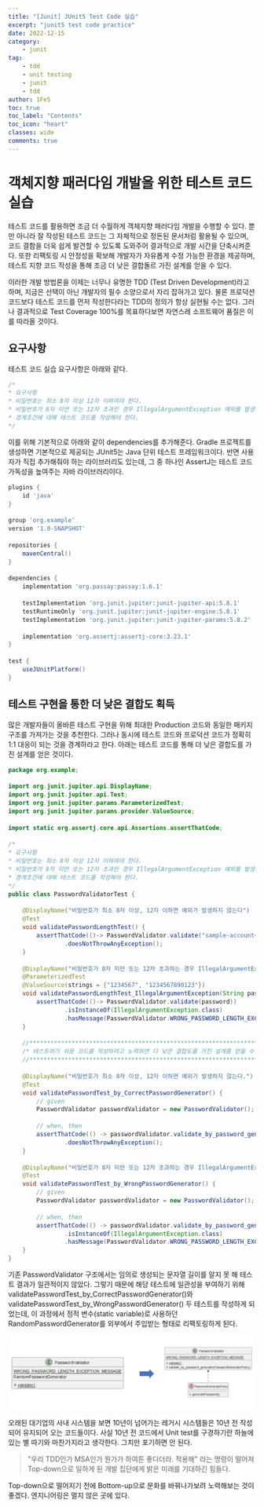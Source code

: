 ```yaml
---
title: "[Junit] JUnit5 Test Code 실습"
excerpt: "junit5 test code practice"
date: 2022-12-15
category:
    - junit
tag:
    - tdd
    - unit testing
    - junit
    - tdd
author: 1FeS
toc: true
toc_label: "Contents"
toc_icon: "heart"
classes: wide
comments: true
---
```


# 객체지향 패러다임 개발을 위한 테스트 코드 실습

테스트 코드를 활용하면 조금 더 수월하게 객체지향 패러다임 개발을 수행할 수 있다. 뿐만 아니라 잘 작성된 테스트 코드는 그 자체적으로 정돈된 문서처럼 활용될 수 있으며, 코드 결함을 더욱 쉽게 발견할 수 있도록 도와주어 결과적으로 개발 시간을 단축시켜준다. 또한 리팩토링 시 안정성을 확보해 개발자가 자유롭게 수정 가능한 환경을 제공하며, 테스트 지향 코드 작성을 통해 조금 더 낮은 결합돌르 가진 설계를 얻을 수 있다.

이러한 개발 방법론을 이제는 너무나 유명한 TDD (Test Driven Development)라고 하며, 지금은 선택이 아닌 개발자의 필수 소양으로서 자리 잡혀가고 있다. 물론 프로덕션 코드보다 테스트 코드를 먼저 작성한다라는 TDD의 정의가 항상 실현될 수는 없다. 그러나 결과적으로 Test Coverage 100%를 목표하다보면 자연스레 소프트웨어 품질은 이를 따라올 것이다.

## 요구사항

테스트 코드 실습 요구사항은 아래와 같다.

```java
/*
* 요구사항
* 비밀번호는 최소 8자 이상 12자 이하여야 한다.
* 비밀번호가 8자 미만 또는 12자 초과인 경우 IllegalArgumentException 예외를 발생시킨다.
* 경계조건에 대해 테스트 코드를 작성해야 한다.
*/
```

이를 위해 기본적으로 아래와 같이 dependencies를 추가해준다. Gradle 프로젝트를 생성하면 기본적으로 제공되는 JUnit5는 Java 단위 테스트 프레임워크이다. 반면 사용자가 직접 추가해줘야 하는 라이브러리도 있는데, 그 중 하나인 AssertJ는 테스트 코드 가독성을 높여주는 자바 라이브러리이다.

```gradle
plugins {
    id 'java'
}

group 'org.example'
version '1.0-SNAPSHOT'

repositories {
    mavenCentral()
}

dependencies {
    implementation 'org.passay:passay:1.6.1'

    testImplementation 'org.junit.jupiter:junit-jupiter-api:5.8.1'
    testRuntimeOnly 'org.junit.jupiter:junit-jupiter-engine:5.8.1'
    testImplementation 'org.junit.jupiter:junit-jupiter-params:5.8.2'

    implementation 'org.assertj:assertj-core:3.23.1'
}

test {
    useJUnitPlatform()
}
```

## 테스트 구현을 통한 더 낮은 결합도 획득

많은 개발자들이 올바른 테스트 구현을 위해 최대한 Production 코드와 동일한 패키지 구조를 가져가는 것을 추천한다. 그러나 동시에 테스트 코드와 프로덕션 코드가 정확히 1:1 대응이 되는 것을 경계하라고 한다. 아래는 테스트 코드를 통해 더 낮은 결합도를 가진 설계를 얻은 것이다.

```java
package org.example;

import org.junit.jupiter.api.DisplayName;
import org.junit.jupiter.api.Test;
import org.junit.jupiter.params.ParameterizedTest;
import org.junit.jupiter.params.provider.ValueSource;

import static org.assertj.core.api.Assertions.assertThatCode;

/*
* 요구사항
* 비밀번호는 최소 8자 이상 12자 이하여야 한다.
* 비밀번호가 8자 미만 또는 12자 초과인 경우 IllegalArgumentException 예외를 발생시킨다.
* 경계조건에 대해 테스트 코드를 작성해야 한다.
*/
public class PasswordValidatorTest {

    @DisplayName("비밀번호가 최소 8자 이상, 12자 이하면 예외가 발생하지 않는다")
    @Test
    void validatePasswordLengthTest() {
        assertThatCode(()-> PasswordValidator.validate("sample-account~!"))
                .doesNotThrowAnyException();
    }

    @DisplayName("비밀번호가 8자 미만 또는 12자 초과하는 경우 IllegalArgumentException 에러가 발생한다")
    @ParameterizedTest
    @ValueSource(strings = {"1234567", "1234567890123"})
    void validatePasswordLengthTest_IllegalArgumentException(String password) {
        assertThatCode(()-> PasswordValidator.validate(password))
                .isInstanceOf(IllegalArgumentException.class)
                .hasMessage(PasswordValidator.WRONG_PASSWORD_LENGTH_EXCEPTION_MESSAGE);
    }

    //***********************************************************************//
    /* 테스트하기 쉬운 코드를 작성하려고 노력하면 더 낮은 결합도를 가진 설계를 얻을 수 있다 */
    //***********************************************************************//

    @DisplayName("비밀번호가 최소 8자 이상, 12자 이하면 예외가 발생하지 않는다.")
    @Test
    void validatePasswordTest_by_CorrectPasswordGenerator() {
        // given
        PasswordValidator passwordValidator = new PasswordValidator();

        // when, then
        assertThatCode(() -> passwordValidator.validate_by_password_generator(new CorrectPasswordGenerator()))
                .doesNotThrowAnyException();
    }

    @DisplayName("비밀번호가 8자 미만 또는 12자 초과하는 경우 IllegalArgumentException 예외가 발생한다.")
    @Test
    void validatePasswordTest_by_WrongPasswordGenerator() {
        // given
        PasswordValidator passwordValidator = new PasswordValidator();

        // when, then
        assertThatCode(() -> passwordValidator.validate_by_password_generator(new WrongPasswordGenerator()))
                .isInstanceOf(IllegalArgumentException.class)
                .hasMessage(PasswordValidator.WRONG_PASSWORD_LENGTH_EXCEPTION_MESSAGE);
    }
}
```

기존 PasswordValidator 구조에서는 임의로 생성되는 문자열 길이를 알지 못 해 테스트 결과가 일관적이지 않았다. 그렇기 때문에 해당 테스트에 일관성을 부여하기 위해 validatePasswordTest_by_CorrectPasswordGenerator()와 validatePasswordTest_by_WrongPasswordGenerator() 두 테스트를 작성하게 되었는데, 이 과정에서 정적 변수(static variable)로 사용하던 RandomPasswordGenerator를 외부에서 주입받는 형태로 리팩토링하게 된다.

<img src="/_img/2022-12-15/loose coupling example.png">

오래된 대기업의 사내 시스템을 보면 10년이 넘어가는 레거시 시스템들은 10년 전 작성되어 유지되어 오는 코드들이다. 사실 10년 전 코드에서 Unit test를 구경하기란 하늘에 있는 별 따기와 마찬가지라고 생각한다. 그치만 포기하면 안 된다. 

> "우리 TDD인가 MSA인가 뭔가가 하여튼 좋다더라. 적용해" 라는 명령이 떨어져 Top-down으로 일하게 된 개발 집단에게 밝은 미래를 기대하긴 힘들다.

Top-down으로 떨어지기 전에 Bottom-up으로 문화를 바꿔나가보려 노력해보는 것이 좋겠다. 엔지니어링은 멀지 않은 곳에 있다.
